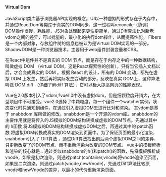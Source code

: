 #### Virtual Dom ####  

JavaScript类库基于浏览器API实现的概念。UI以一种虚拟的形式存在于内存中，并通过ReactDom等类库于真实的DOM同步，这一过程叫reconcile（协调）DOM操作很慢，耗性能，JS对象处理起来更快更简单，通过Diff算法比对新老vdom之间的差异，可以批量的，最小化的执行dom操作，从而提高性能。 Fibers是一个内部对象，存放组件树的信息也被认为是Virtual DOM实现的一部分。  
ShadowDOM是一种浏览器技术，主要用于web组件封装变量和CSS。  

在React中组件并不是真实的 DOM 节点，而是存在于内存之中的一种数据结构，叫做虚拟 DOM 
（virtual DOM，这是React探索性的创新）。只有当它插入文档以后，才会变成真实的 DOM 。根据 React 的设计，所有的 DOM 变动，都先在虚拟 DOM 上发生，然后再将实际发生变动的部分，反映在真实 DOM上，这种算法叫做 DOM diff （详细了解diff 算法），它可以极大提高网页的性能表现。

Vue在2.0版本引入了vdom,?vue1.0中没有虚拟dom，但是细颗粒度开销大，在大型项目中不可接受。vue2.0选择了中颗粒度，每一个组件一个watcher实例，状态变化时只通知到组件，在通过引入虚拟DOM去进行比对和渲染。
其vdom是基于 snabbdom 库所做的修改。snabbdom是一个开源的vdom库。snabbdom的主要作用就是将传入的JS模拟的DOM结构转换成虚拟的DOM节点。先通过其中的 h函数 将JS模拟的DOM结构转换成虚拟DOM之后，再通过其中的 patch函数 将虚拟DOM转换成真实的DOM渲染到页面中。为了保证页面的最小化渲染，snabbdom引入了 Diff算法 ，通过Diff算法找出前后两个虚拟DOM之间的差异，只更新改变了的DOM节点，而不重新渲染为改变的DOM节点。
vue中的模板解析和渲染的核心就是：通过类似snabbdom的h()和patch()的函数，先将模板解析成vnode，如果是初次渲染，则通过patch(container,vnode)将vnode渲染至页面，如果是二次渲染，则通过patch(vnode,newVnode)，先通过Diff算法比较原vnode和newVnode的差异，以最小的代价重新渲染页面。